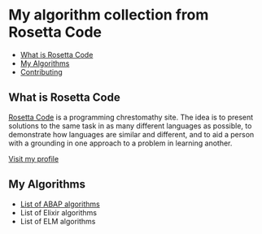 # My algorithm collection from Rosetta Code

- [What is Rosetta Code](#what-is-rosetta-code)
- [My Algorithms](#my-algorithms)
- [Contributing](#contributing)

## What is Rosetta Code

[Rosetta Code](http://rosettacode.org/wiki/Rosetta_Code) is a programming chrestomathy site. The idea is to present solutions to the same task in as many different languages as possible, to demonstrate how languages are similar and different, and to aid a person with a grounding in one approach to a problem in learning another.

[Visit my profile](http://rosettacode.org/wiki/User:Pacheco)

## My Algorithms

- [List of ABAP algorithms](https://github.com/pacheco7/RosettaAlgorithms/tree/master/ABAP)
- List of Elixir algorithms
- List of ELM algorithms
